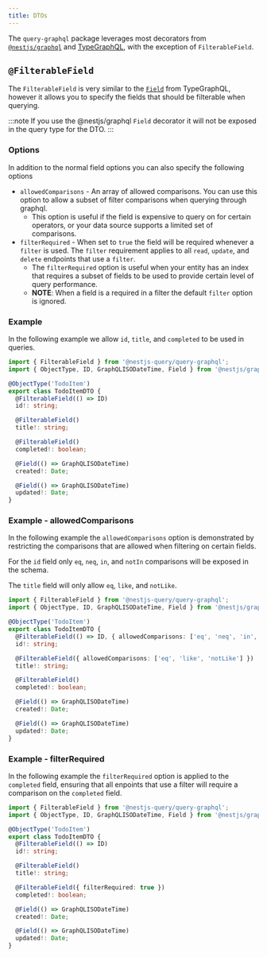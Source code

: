 ```yaml
---
title: DTOs
---
```


The `query-graphql` package leverages most decorators from [`@nestjs/graphql`](https://docs.nestjs.com/graphql/quick-start) and [TypeGraphQL](https://typegraphql.ml), with the exception of `FilterableField`.

## `@FilterableField`

The `FilterableField` is very similar to the [`Field`](https://typegraphql.ml/docs/types-and-fields.html) from
TypeGraphQL, however it allows you to specify the fields that should be filterable when querying.

:::note
If you use the @nestjs/graphql `Field` decorator it will not be exposed in the query type for the DTO.
:::

### Options

In addition to the normal field options you can also specify the following options
* `allowedComparisons` - An array of allowed comparisons. You can use this option to allow a subset of filter comparisons when querying through graphql. 
  * This option is useful if the field is expensive to query on for certain operators, or your data source supports a limited set of comparisons.
* `filterRequired` - When set to `true` the field will be required whenever a `filter` is used. The `filter` requirement applies to all `read`, `update`, and `delete` endpoints that use a `filter`.
  * The `filterRequired` option is useful when your entity has an index that requires a subset of fields to be used to provide certain level of query performance.
  * **NOTE**: When a field is a required in a filter the default `filter` option is ignored.   

### Example

In the following example we allow `id`, `title`, and `completed` to be used in queries.

```ts title="todo-item.dto.ts"
import { FilterableField } from '@nestjs-query/query-graphql';
import { ObjectType, ID, GraphQLISODateTime, Field } from '@nestjs/graphql';

@ObjectType('TodoItem')
export class TodoItemDTO {
  @FilterableField(() => ID)
  id!: string;

  @FilterableField()
  title!: string;

  @FilterableField()
  completed!: boolean;

  @Field(() => GraphQLISODateTime)
  created!: Date;

  @Field(() => GraphQLISODateTime)
  updated!: Date;
}

```

### Example - allowedComparisons

In the following example the `allowedComparisons` option is demonstrated by restricting the comparisons that are allowed when filtering on certain fields.

For the `id` field only `eq`, `neq`, `in`, and `notIn` comparisons will be exposed in the schema.

The `title` field will only allow `eq`, `like`, and `notLike`.

```ts title="todo-item.dto.ts" {6,9}
import { FilterableField } from '@nestjs-query/query-graphql';
import { ObjectType, ID, GraphQLISODateTime, Field } from '@nestjs/graphql';

@ObjectType('TodoItem')
export class TodoItemDTO {
  @FilterableField(() => ID, { allowedComparisons: ['eq', 'neq', 'in', 'notIn'] })
  id!: string;

  @FilterableField({ allowedComparisons: ['eq', 'like', 'notLike'] })
  title!: string;

  @FilterableField()
  completed!: boolean;

  @Field(() => GraphQLISODateTime)
  created!: Date;

  @Field(() => GraphQLISODateTime)
  updated!: Date;
}

```

### Example - filterRequired

In the following example the `filterRequired` option is applied to the `completed` field, ensuring that all enpoints that use a filter will require a comparison on the `completed` field.

```ts title="todo-item.dto.ts" {12}
import { FilterableField } from '@nestjs-query/query-graphql';
import { ObjectType, ID, GraphQLISODateTime, Field } from '@nestjs/graphql';

@ObjectType('TodoItem')
export class TodoItemDTO {
  @FilterableField(() => ID)
  id!: string;

  @FilterableField()
  title!: string;

  @FilterableField({ filterRequired: true })
  completed!: boolean;

  @Field(() => GraphQLISODateTime)
  created!: Date;

  @Field(() => GraphQLISODateTime)
  updated!: Date;
}

```

